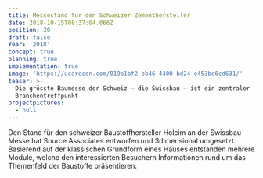 ```yaml
---
title: Messestand für den Schweizer Zementhersteller
date: 2018-10-15T08:37:04.066Z
position: 20
draft: false
Year: '2018'
concept: true
planning: true
implementation: true
image: 'https://ucarecdn.com/019b1bf2-bb46-4400-bd24-e453be6cd631/'
teaser: >-
  Die grösste Baumesse der Schweiz — die Swissbau — ist ein zentraler
  Branchentreffpunkt
projectpictures:
  - null
---
```

Den Stand für den schweizer Baustoffhersteller Holcim an der Swissbau Messe hat Source Associates entworfen und 3dimensional umgesetzt. Basierend auf der klassischen Grundform eines Hauses entstanden mehrere Module, welche den interessierten Besuchern Informationen rund um das Themenfeld der Baustoffe präsentieren.
